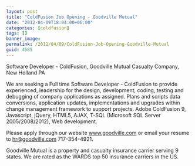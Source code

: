 ```yaml
---
layout: post
title: "ColdFusion Job Opening - Goodville Mutual"
date: "2012-04-09T18:04:00+06:00"
categories: [coldfusion]
tags: []
banner_image: 
permalink: /2012/04/09/ColdFusion-Job-Opening-Goodville-Mutual
guid: 4585
---
```


Software Developer - ColdFusion, Goodville Mutual Casualty Company, New Holland PA

We are seeking a Full time Software Developer - ColdFusion to provide experienced, leadership for the design, development, coding, testing and debugging of company applications as assigned. Plans and scripts data conversions, application updates, implementations and upgrades within change management framework to support projects. Adobe ColdFusion 9, Javascript, jQuery, HTML5, AJAX, T-SQL (Microsoft SQL Server 2005/2008/2012), Web development.

Please apply through our website <a href="http://www.goodville.com">www.goodville.com</a> or email your resume to hr@goodville.com 717-354-4921.

Goodville Mutual is a property and casualty insurance carrier serving 9 states.  We are rated as the WARDS top 50 insurance carriers in the US.